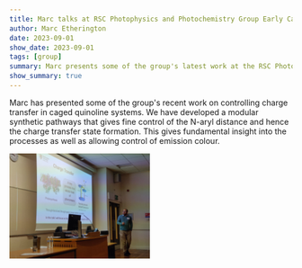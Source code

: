 ```yaml
---
title: Marc talks at RSC Photophysics and Photochemistry Group Early Career Meeting 2023
author: Marc Etherington
date: 2023-09-01
show_date: 2023-09-01
tags: [group]
summary: Marc presents some of the group's latest work at the RSC Photophysics and Photochemistry Group Early Career Meeting 2023 at the University of Strathclyde
show_summary: true
---
```

Marc has presented some of the group's recent work on controlling charge transfer in caged quinoline systems. We have developed a modular synthetic pathways that gives fine control of the N-aryl distance and hence the charge transfer state formation. This gives fundamental insight into the processes as well as allowing control of emission colour.

<img src="https://github.com/marc-k-etherington/marc-k-etherington.github.io/blob/main/content/post/images/RSC_Photochem_Talk.jpg?raw=true" width="250" height="auto">
